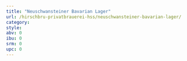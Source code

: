 ```yaml
---
title: "Neuschwansteiner Bavarian Lager"
url: /hirschbru-privatbrauerei-hss/neuschwansteiner-bavarian-lager/
category: 
style: 
abv: 0
ibu: 0
srm: 0
upc: 0
---
```


